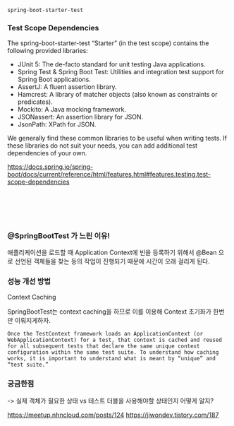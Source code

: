 `spring-boot-starter-test`

### Test Scope Dependencies

The spring-boot-starter-test “Starter” (in the test scope) contains the following provided libraries:

- JUnit 5: The de-facto standard for unit testing Java applications.
- Spring Test & Spring Boot Test: Utilities and integration test support for Spring Boot applications.
- AssertJ: A fluent assertion library.
- Hamcrest: A library of matcher objects (also known as constraints or predicates).
- Mockito: A Java mocking framework.
- JSONassert: An assertion library for JSON.
- JsonPath: XPath for JSON.

We generally find these common libraries to be useful when writing tests. If these libraries do not suit your needs, you can add additional test dependencies of your own.

https://docs.spring.io/spring-boot/docs/current/reference/html/features.html#features.testing.test-scope-dependencies

<br/>

## 

<br/>

### @SpringBootTest 가 느린 이유!
 
애플리케이션을 로드할 때 Application Context에 빈을 등록하기 위해서 @Bean 으로 선언된 객체들을 찾는 등의 작업이 진행되기 때문에 시간이 오래 걸리게 된다. 

### 성능 개선 방법 

Context Caching

SpringBootTest는 context caching을 하므로 이를 이용해 Context 초기화가 한번만 이뤄지게하자.
  
  ```Once the TestContext framework loads an ApplicationContext (or WebApplicationContext) for a test, that context is cached and reused for all subsequent tests that declare the same unique context configuration within the same test suite. To understand how caching works, it is important to understand what is meant by “unique” and “test suite.”```
  
### 궁금한점 

-> 실제 객체가 필요한 상태 vs 테스트 더블을 사용해야할 상태인지 어떻게 알지?

https://meetup.nhncloud.com/posts/124
https://jiwondev.tistory.com/187
